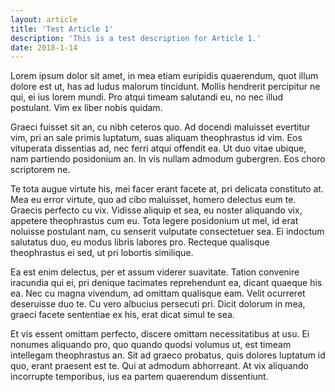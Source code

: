 ```yaml
---
layout: article
title: 'Test Article 1'
description: 'This is a test description for Article 1.'
date: 2018-1-14
---
```


Lorem ipsum dolor sit amet, in mea etiam euripidis quaerendum, quot illum dolore est ut, has ad ludus malorum tincidunt. Mollis hendrerit percipitur ne qui, ei ius lorem mundi. Pro atqui timeam salutandi eu, no nec illud postulant. Vim ex liber nobis quidam.

Graeci fuisset sit an, cu nibh ceteros quo. Ad docendi maluisset evertitur vim, pri an sale primis luptatum, suas aliquam theophrastus id vim. Eos vituperata dissentias ad, nec ferri atqui offendit ea. Ut duo vitae ubique, nam partiendo posidonium an. In vis nullam admodum gubergren. Eos choro scriptorem ne.

Te tota augue virtute his, mei facer erant facete at, pri delicata constituto at. Mea eu error virtute, quo ad cibo maluisset, homero delectus eum te. Graecis perfecto cu vix. Vidisse aliquip et sea, eu noster aliquando vix, appetere theophrastus cum eu. Tota legere posidonium ut mel, id erat noluisse postulant nam, cu senserit vulputate consectetuer sea. Ei indoctum salutatus duo, eu modus libris labores pro. Recteque qualisque theophrastus ei sed, ut pri lobortis similique.

Ea est enim delectus, per et assum viderer suavitate. Tation convenire iracundia qui ei, pri denique tacimates reprehendunt ea, dicant quaeque his ea. Nec cu magna vivendum, ad omittam qualisque eam. Velit ocurreret deseruisse duo te. Cu vero albucius persecuti pri. Dicit dolorum in mea, graeci facete sententiae ex his, erat dicat simul te sea.

Et vis essent omittam perfecto, discere omittam necessitatibus at usu. Ei nonumes aliquando pro, quo quando quodsi volumus ut, est timeam intellegam theophrastus an. Sit ad graeco probatus, quis dolores luptatum id quo, erant praesent est te. Qui at admodum abhorreant. At vix aliquando incorrupte temporibus, ius ea partem quaerendum dissentiunt.
